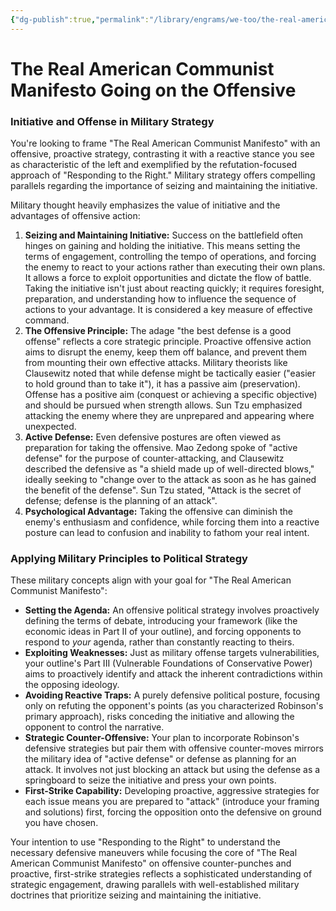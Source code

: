```yaml
---
{"dg-publish":true,"permalink":"/library/engrams/we-too/the-real-american-communist-manifesto-going-on-the-offensive/","tags":["DC/Apocalypse"]}
---
```


# The Real American Communist Manifesto Going on the Offensive

### Initiative and Offense in Military Strategy
You're looking to frame "The Real American Communist Manifesto" with an offensive, proactive strategy, contrasting it with a reactive stance you see as characteristic of the left and exemplified by the refutation-focused approach of "Responding to the Right." Military strategy offers compelling parallels regarding the importance of seizing and maintaining the initiative.

Military thought heavily emphasizes the value of initiative and the advantages of offensive action:

1. **Seizing and Maintaining Initiative:** Success on the battlefield often hinges on gaining and holding the initiative. This means setting the terms of engagement, controlling the tempo of operations, and forcing the enemy to react to your actions rather than executing their own plans. It allows a force to exploit opportunities and dictate the flow of battle. Taking the initiative isn't just about reacting quickly; it requires foresight, preparation, and understanding how to influence the sequence of actions to your advantage. It is considered a key measure of effective command.
2. **The Offensive Principle:** The adage "the best defense is a good offense" reflects a core strategic principle. Proactive offensive action aims to disrupt the enemy, keep them off balance, and prevent them from mounting their own effective attacks. Military theorists like Clausewitz noted that while defense might be tactically easier ("easier to hold ground than to take it"), it has a passive aim (preservation). Offense has a positive aim (conquest or achieving a specific objective) and should be pursued when strength allows. Sun Tzu emphasized attacking the enemy where they are unprepared and appearing where unexpected.
3. **Active Defense:** Even defensive postures are often viewed as preparation for taking the offensive. Mao Zedong spoke of "active defense" for the purpose of counter-attacking, and Clausewitz described the defensive as "a shield made up of well-directed blows," ideally seeking to "change over to the attack as soon as he has gained the benefit of the defense". Sun Tzu stated, "Attack is the secret of defense; defense is the planning of an attack".
4. **Psychological Advantage:** Taking the offensive can diminish the enemy's enthusiasm and confidence, while forcing them into a reactive posture can lead to confusion and inability to fathom your real intent.

### Applying Military Principles to Political Strategy

These military concepts align with your goal for "The Real American Communist Manifesto":

- **Setting the Agenda:** An offensive political strategy involves proactively defining the terms of debate, introducing your framework (like the economic ideas in Part II of your outline), and forcing opponents to respond to _your_ agenda, rather than constantly reacting to theirs.
- **Exploiting Weaknesses:** Just as military offense targets vulnerabilities, your outline's Part III (Vulnerable Foundations of Conservative Power) aims to proactively identify and attack the inherent contradictions within the opposing ideology.
- **Avoiding Reactive Traps:** A purely defensive political posture, focusing only on refuting the opponent's points (as you characterized Robinson's primary approach), risks conceding the initiative and allowing the opponent to control the narrative.
- **Strategic Counter-Offensive:** Your plan to incorporate Robinson's defensive strategies but pair them with offensive counter-moves mirrors the military idea of "active defense" or defense as planning for an attack. It involves not just blocking an attack but using the defense as a springboard to seize the initiative and press your own points.
- **First-Strike Capability:** Developing proactive, aggressive strategies for each issue means you are prepared to "attack" (introduce your framing and solutions) first, forcing the opposition onto the defensive on ground you have chosen.

Your intention to use "Responding to the Right" to understand the necessary defensive maneuvers while focusing the core of "The Real American Communist Manifesto" on offensive counter-punches and proactive, first-strike strategies reflects a sophisticated understanding of strategic engagement, drawing parallels with well-established military doctrines that prioritize seizing and maintaining the initiative.
